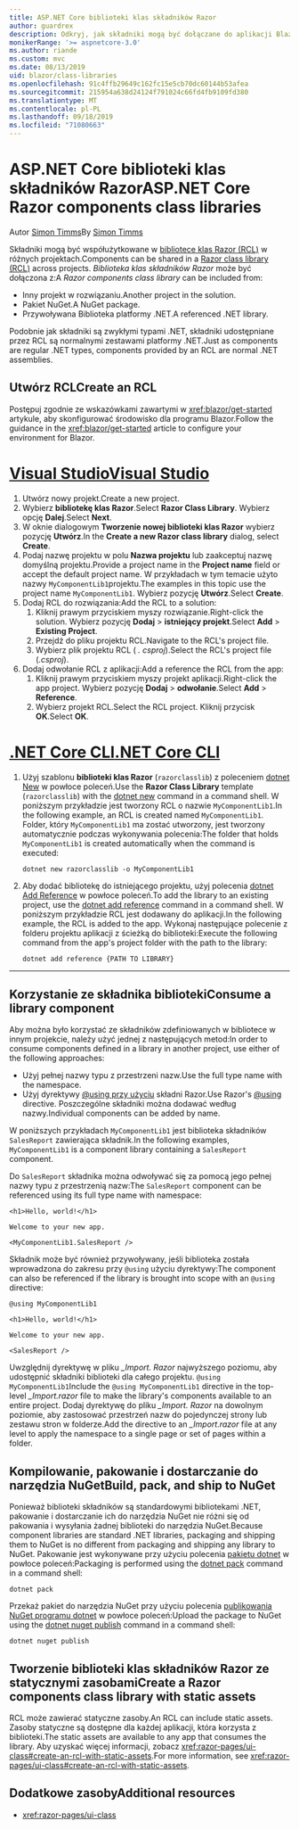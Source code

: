 ```yaml
---
title: ASP.NET Core biblioteki klas składników Razor
author: guardrex
description: Odkryj, jak składniki mogą być dołączane do aplikacji Blazor z zewnętrznej biblioteki składników.
monikerRange: '>= aspnetcore-3.0'
ms.author: riande
ms.custom: mvc
ms.date: 08/13/2019
uid: blazor/class-libraries
ms.openlocfilehash: 91c4ffb29649c162fc15e5cb70dc60144b53afea
ms.sourcegitcommit: 215954a638d24124f791024c66fd4fb9109fd380
ms.translationtype: MT
ms.contentlocale: pl-PL
ms.lasthandoff: 09/18/2019
ms.locfileid: "71080663"
---
```

# <a name="aspnet-core-razor-components-class-libraries"></a><span data-ttu-id="f137a-103">ASP.NET Core biblioteki klas składników Razor</span><span class="sxs-lookup"><span data-stu-id="f137a-103">ASP.NET Core Razor components class libraries</span></span>

<span data-ttu-id="f137a-104">Autor [Simon Timms](https://github.com/stimms)</span><span class="sxs-lookup"><span data-stu-id="f137a-104">By [Simon Timms](https://github.com/stimms)</span></span>

<span data-ttu-id="f137a-105">Składniki mogą być współużytkowane w [bibliotece klas Razor (RCL)](xref:razor-pages/ui-class) w różnych projektach.</span><span class="sxs-lookup"><span data-stu-id="f137a-105">Components can be shared in a [Razor class library (RCL)](xref:razor-pages/ui-class) across projects.</span></span> <span data-ttu-id="f137a-106">*Biblioteka klas składników Razor* może być dołączona z:</span><span class="sxs-lookup"><span data-stu-id="f137a-106">A *Razor components class library* can be included from:</span></span>

* <span data-ttu-id="f137a-107">Inny projekt w rozwiązaniu.</span><span class="sxs-lookup"><span data-stu-id="f137a-107">Another project in the solution.</span></span>
* <span data-ttu-id="f137a-108">Pakiet NuGet.</span><span class="sxs-lookup"><span data-stu-id="f137a-108">A NuGet package.</span></span>
* <span data-ttu-id="f137a-109">Przywoływana Biblioteka platformy .NET.</span><span class="sxs-lookup"><span data-stu-id="f137a-109">A referenced .NET library.</span></span>

<span data-ttu-id="f137a-110">Podobnie jak składniki są zwykłymi typami .NET, składniki udostępniane przez RCL są normalnymi zestawami platformy .NET.</span><span class="sxs-lookup"><span data-stu-id="f137a-110">Just as components are regular .NET types, components provided by an RCL are normal .NET assemblies.</span></span>

## <a name="create-an-rcl"></a><span data-ttu-id="f137a-111">Utwórz RCL</span><span class="sxs-lookup"><span data-stu-id="f137a-111">Create an RCL</span></span>

<span data-ttu-id="f137a-112">Postępuj zgodnie ze wskazówkami zawartymi w <xref:blazor/get-started> artykule, aby skonfigurować środowisko dla programu Blazor.</span><span class="sxs-lookup"><span data-stu-id="f137a-112">Follow the guidance in the <xref:blazor/get-started> article to configure your environment for Blazor.</span></span>

# <a name="visual-studiotabvisual-studio"></a>[<span data-ttu-id="f137a-113">Visual Studio</span><span class="sxs-lookup"><span data-stu-id="f137a-113">Visual Studio</span></span>](#tab/visual-studio)

1. <span data-ttu-id="f137a-114">Utwórz nowy projekt.</span><span class="sxs-lookup"><span data-stu-id="f137a-114">Create a new project.</span></span>
1. <span data-ttu-id="f137a-115">Wybierz **bibliotekę klas Razor**.</span><span class="sxs-lookup"><span data-stu-id="f137a-115">Select **Razor Class Library**.</span></span> <span data-ttu-id="f137a-116">Wybierz opcję **Dalej**.</span><span class="sxs-lookup"><span data-stu-id="f137a-116">Select **Next**.</span></span>
1. <span data-ttu-id="f137a-117">W oknie dialogowym **Tworzenie nowej biblioteki klas Razor** wybierz pozycję **Utwórz**.</span><span class="sxs-lookup"><span data-stu-id="f137a-117">In the **Create a new Razor class library** dialog, select **Create**.</span></span>
1. <span data-ttu-id="f137a-118">Podaj nazwę projektu w polu **Nazwa projektu** lub zaakceptuj nazwę domyślną projektu.</span><span class="sxs-lookup"><span data-stu-id="f137a-118">Provide a project name in the **Project name** field or accept the default project name.</span></span> <span data-ttu-id="f137a-119">W przykładach w tym temacie użyto nazwy `MyComponentLib1`projektu.</span><span class="sxs-lookup"><span data-stu-id="f137a-119">The examples in this topic use the project name `MyComponentLib1`.</span></span> <span data-ttu-id="f137a-120">Wybierz pozycję **Utwórz**.</span><span class="sxs-lookup"><span data-stu-id="f137a-120">Select **Create**.</span></span>
1. <span data-ttu-id="f137a-121">Dodaj RCL do rozwiązania:</span><span class="sxs-lookup"><span data-stu-id="f137a-121">Add the RCL to a solution:</span></span>
   1. <span data-ttu-id="f137a-122">Kliknij prawym przyciskiem myszy rozwiązanie.</span><span class="sxs-lookup"><span data-stu-id="f137a-122">Right-click the solution.</span></span> <span data-ttu-id="f137a-123">Wybierz pozycję **Dodaj** > **istniejący projekt**.</span><span class="sxs-lookup"><span data-stu-id="f137a-123">Select **Add** > **Existing Project**.</span></span>
   1. <span data-ttu-id="f137a-124">Przejdź do pliku projektu RCL.</span><span class="sxs-lookup"><span data-stu-id="f137a-124">Navigate to the RCL's project file.</span></span>
   1. <span data-ttu-id="f137a-125">Wybierz plik projektu RCL ( *. csproj*).</span><span class="sxs-lookup"><span data-stu-id="f137a-125">Select the RCL's project file (*.csproj*).</span></span>
1. <span data-ttu-id="f137a-126">Dodaj odwołanie RCL z aplikacji:</span><span class="sxs-lookup"><span data-stu-id="f137a-126">Add a reference the RCL from the app:</span></span>
   1. <span data-ttu-id="f137a-127">Kliknij prawym przyciskiem myszy projekt aplikacji.</span><span class="sxs-lookup"><span data-stu-id="f137a-127">Right-click the app project.</span></span> <span data-ttu-id="f137a-128">Wybierz pozycję **Dodaj** > **odwołanie**.</span><span class="sxs-lookup"><span data-stu-id="f137a-128">Select **Add** > **Reference**.</span></span>
   1. <span data-ttu-id="f137a-129">Wybierz projekt RCL.</span><span class="sxs-lookup"><span data-stu-id="f137a-129">Select the RCL project.</span></span> <span data-ttu-id="f137a-130">Kliknij przycisk **OK**.</span><span class="sxs-lookup"><span data-stu-id="f137a-130">Select **OK**.</span></span>

# <a name="net-core-clitabnetcore-cli"></a>[<span data-ttu-id="f137a-131">.NET Core CLI</span><span class="sxs-lookup"><span data-stu-id="f137a-131">.NET Core CLI</span></span>](#tab/netcore-cli)

1. <span data-ttu-id="f137a-132">Użyj szablonu **biblioteki klas Razor** (`razorclasslib`) z poleceniem [dotnet New](/dotnet/core/tools/dotnet-new) w powłoce poleceń.</span><span class="sxs-lookup"><span data-stu-id="f137a-132">Use the **Razor Class Library** template (`razorclasslib`) with the [dotnet new](/dotnet/core/tools/dotnet-new) command in a command shell.</span></span> <span data-ttu-id="f137a-133">W poniższym przykładzie jest tworzony RCL o nazwie `MyComponentLib1`.</span><span class="sxs-lookup"><span data-stu-id="f137a-133">In the following example, an RCL is created named `MyComponentLib1`.</span></span> <span data-ttu-id="f137a-134">Folder, który `MyComponentLib1` ma zostać utworzony, jest tworzony automatycznie podczas wykonywania polecenia:</span><span class="sxs-lookup"><span data-stu-id="f137a-134">The folder that holds `MyComponentLib1` is created automatically when the command is executed:</span></span>

   ```dotnetcli
   dotnet new razorclasslib -o MyComponentLib1
   ```

1. <span data-ttu-id="f137a-135">Aby dodać bibliotekę do istniejącego projektu, użyj polecenia [dotnet Add Reference](/dotnet/core/tools/dotnet-add-reference) w powłoce poleceń.</span><span class="sxs-lookup"><span data-stu-id="f137a-135">To add the library to an existing project, use the [dotnet add reference](/dotnet/core/tools/dotnet-add-reference) command in a command shell.</span></span> <span data-ttu-id="f137a-136">W poniższym przykładzie RCL jest dodawany do aplikacji.</span><span class="sxs-lookup"><span data-stu-id="f137a-136">In the following example, the RCL is added to the app.</span></span> <span data-ttu-id="f137a-137">Wykonaj następujące polecenie z folderu projektu aplikacji z ścieżką do biblioteki:</span><span class="sxs-lookup"><span data-stu-id="f137a-137">Execute the following command from the app's project folder with the path to the library:</span></span>

   ```dotnetcli
   dotnet add reference {PATH TO LIBRARY}
   ```

---

## <a name="consume-a-library-component"></a><span data-ttu-id="f137a-138">Korzystanie ze składnika biblioteki</span><span class="sxs-lookup"><span data-stu-id="f137a-138">Consume a library component</span></span>

<span data-ttu-id="f137a-139">Aby można było korzystać ze składników zdefiniowanych w bibliotece w innym projekcie, należy użyć jednej z następujących metod:</span><span class="sxs-lookup"><span data-stu-id="f137a-139">In order to consume components defined in a library in another project, use either of the following approaches:</span></span>

* <span data-ttu-id="f137a-140">Użyj pełnej nazwy typu z przestrzeni nazw.</span><span class="sxs-lookup"><span data-stu-id="f137a-140">Use the full type name with the namespace.</span></span>
* <span data-ttu-id="f137a-141">Użyj dyrektywy [ \@using przy użyciu](xref:mvc/views/razor#using) składni Razor.</span><span class="sxs-lookup"><span data-stu-id="f137a-141">Use Razor's [\@using](xref:mvc/views/razor#using) directive.</span></span> <span data-ttu-id="f137a-142">Poszczególne składniki można dodawać według nazwy.</span><span class="sxs-lookup"><span data-stu-id="f137a-142">Individual components can be added by name.</span></span>

<span data-ttu-id="f137a-143">W poniższych przykładach `MyComponentLib1` jest biblioteka składników `SalesReport` zawierająca składnik.</span><span class="sxs-lookup"><span data-stu-id="f137a-143">In the following examples, `MyComponentLib1` is a component library containing a `SalesReport` component.</span></span>

<span data-ttu-id="f137a-144">Do `SalesReport` składnika można odwoływać się za pomocą jego pełnej nazwy typu z przestrzenią nazw:</span><span class="sxs-lookup"><span data-stu-id="f137a-144">The `SalesReport` component can be referenced using its full type name with namespace:</span></span>

```cshtml
<h1>Hello, world!</h1>

Welcome to your new app.

<MyComponentLib1.SalesReport />
```

<span data-ttu-id="f137a-145">Składnik może być również przywoływany, jeśli biblioteka została wprowadzona do zakresu przy `@using` użyciu dyrektywy:</span><span class="sxs-lookup"><span data-stu-id="f137a-145">The component can also be referenced if the library is brought into scope with an `@using` directive:</span></span>

```cshtml
@using MyComponentLib1

<h1>Hello, world!</h1>

Welcome to your new app.

<SalesReport />
```

<span data-ttu-id="f137a-146">Uwzględnij dyrektywę w pliku *_Import. Razor* najwyższego poziomu, aby udostępnić składniki biblioteki dla całego projektu. `@using MyComponentLib1`</span><span class="sxs-lookup"><span data-stu-id="f137a-146">Include the `@using MyComponentLib1` directive in the top-level *_Import.razor* file to make the library's components available to an entire project.</span></span> <span data-ttu-id="f137a-147">Dodaj dyrektywę do pliku *_Import. Razor* na dowolnym poziomie, aby zastosować przestrzeń nazw do pojedynczej strony lub zestawu stron w folderze.</span><span class="sxs-lookup"><span data-stu-id="f137a-147">Add the directive to an *_Import.razor* file at any level to apply the namespace to a single page or set of pages within a folder.</span></span>

## <a name="build-pack-and-ship-to-nuget"></a><span data-ttu-id="f137a-148">Kompilowanie, pakowanie i dostarczanie do narzędzia NuGet</span><span class="sxs-lookup"><span data-stu-id="f137a-148">Build, pack, and ship to NuGet</span></span>

<span data-ttu-id="f137a-149">Ponieważ biblioteki składników są standardowymi bibliotekami .NET, pakowanie i dostarczanie ich do narzędzia NuGet nie różni się od pakowania i wysyłania żadnej biblioteki do narzędzia NuGet.</span><span class="sxs-lookup"><span data-stu-id="f137a-149">Because component libraries are standard .NET libraries, packaging and shipping them to NuGet is no different from packaging and shipping any library to NuGet.</span></span> <span data-ttu-id="f137a-150">Pakowanie jest wykonywane przy użyciu polecenia [pakietu dotnet](/dotnet/core/tools/dotnet-pack) w powłoce poleceń:</span><span class="sxs-lookup"><span data-stu-id="f137a-150">Packaging is performed using the [dotnet pack](/dotnet/core/tools/dotnet-pack) command in a command shell:</span></span>

```dotnetcli
dotnet pack
```

<span data-ttu-id="f137a-151">Przekaż pakiet do narzędzia NuGet przy użyciu polecenia [publikowania NuGet programu dotnet](/dotnet/core/tools/dotnet-nuget-push) w powłoce poleceń:</span><span class="sxs-lookup"><span data-stu-id="f137a-151">Upload the package to NuGet using the [dotnet nuget publish](/dotnet/core/tools/dotnet-nuget-push) command in a command shell:</span></span>

```dotnetcli
dotnet nuget publish
```

## <a name="create-a-razor-components-class-library-with-static-assets"></a><span data-ttu-id="f137a-152">Tworzenie biblioteki klas składników Razor ze statycznymi zasobami</span><span class="sxs-lookup"><span data-stu-id="f137a-152">Create a Razor components class library with static assets</span></span>

<span data-ttu-id="f137a-153">RCL może zawierać statyczne zasoby.</span><span class="sxs-lookup"><span data-stu-id="f137a-153">An RCL can include static assets.</span></span> <span data-ttu-id="f137a-154">Zasoby statyczne są dostępne dla każdej aplikacji, która korzysta z biblioteki.</span><span class="sxs-lookup"><span data-stu-id="f137a-154">The static assets are available to any app that consumes the library.</span></span> <span data-ttu-id="f137a-155">Aby uzyskać więcej informacji, zobacz <xref:razor-pages/ui-class#create-an-rcl-with-static-assets>.</span><span class="sxs-lookup"><span data-stu-id="f137a-155">For more information, see <xref:razor-pages/ui-class#create-an-rcl-with-static-assets>.</span></span>

## <a name="additional-resources"></a><span data-ttu-id="f137a-156">Dodatkowe zasoby</span><span class="sxs-lookup"><span data-stu-id="f137a-156">Additional resources</span></span>

* <xref:razor-pages/ui-class>
